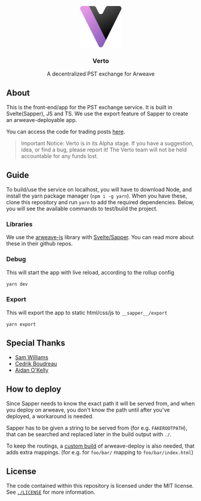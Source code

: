 <p align="center">
  <a href="https://verto.exchange">
    <img src="../static/logo_light.svg" alt="Verto logo (dark version)" width="110">
  </a>

  <h3 align="center">Verto</h3>

  <p align="center">
    A decentralized PST exchange for Arweave
 </p>
</p>

## About

This is the front-end/app for the PST exchange service. It is built in Svelte(Sapper), JS and TS. We use the export feature of Sapper to create an arweave-deployable app.

You can access the code for trading posts [here](https://github.com/useverto/trading-post).

> Important Notice: Verto is in its Alpha stage. If you have a suggestion, idea, or find a bug, please report it! The Verto team will not be held accountable for any funds lost.

## Guide

To build/use the service on localhost, you will have to download Node, and install the yarn package manager (`npm i -g yarn`). When you have these, clone this repository and run `yarn` to add the required dependencies.
Below, you will see the available commands to test/build the project.

### Libraries

We use the [arweave-js](https://github.com/ArweaveTeam/arweave-js) library with [Svelte/Sapper](https://github.com/sveltejs/sapper). You can read more about these in their github repos.

### Debug

This will start the app with live reload, according to the rollup config

```sh
yarn dev
```

### Export

This will export the app to static html/css/js to `__sapper__/export`

```sh
yarn export
```

## Special Thanks

- [Sam Williams](https://twitter.com/samecwilliams)
- [Cedrik Boudreau](https://github.com/cedriking)
- [Aidan O'Kelly](https://github.com/aidanok)

## How to deploy

Since Sapper needs to know the exact path it will be served from, and when you deploy on arweave, you don't know the path until after you've deployed, a workaround is needed.

Sapper has to be given a string to be served from (for e.g. `FAKEROOTPATH`), that can be searched and replaced later in the build output with `./`.

To keep the routings, a [custom build](https://github.com/aidanok/arweave-deploy/tree/feature/path-indexes) of arweave-deploy is also needed, that adds extra mappings. (for e.g. for `foo/bar/` mapping to `foo/bar/index.html`)

## License

The code contained within this repository is licensed under the MIT license.
See [`./LICENSE`](../LICENSE) for more information.
